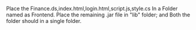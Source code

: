Place the Finance.ds,index.html,login.html,script.js,style.cs In a Folder named as Frontend.
Place the remaining .jar file in "lib" folder;
and Both the folder should in a single folder.

